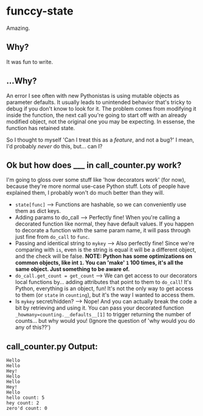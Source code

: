 # funccy-state
Amazing.

## Why?
It was fun to write.

## ...Why?
An error I see often with new Pythonistas is using mutable objects as parameter defaults. It usually leads to unintended behavior that's tricky to debug if you don't know to look for it. The problem comes from modifying it inside the function, the next call you're going to start off with an already modified object, not the original one you may be expecting. In essense, the function has retained state.

So I thought to myself 'Can I treat this as a *feature*, and not a bug?' I mean, I'd probably *never* do this, but... can I?

## Ok but how does ___ in call_counter.py work?
I'm going to gloss over some stuff like 'how decorators work' (for now), because they're more normal use-case Python stuff. Lots of people have explained them, I probably won't do much better than they will.

* `state[func]` --> Functions are hashable, so we can conveniently use them as dict keys.
* Adding params to do_call --> Perfectly fine! When you're calling a decorated function like normal, they have default values. If you happen to decorate a function with the same param name, it will pass through just fine from `do_call` to `func`.
* Passing and identical string to `mykey` --> Also perfectly fine! Since we're comparing with `is`, even is the string is equal it will be a different object, and the check will be false. **NOTE: Python has some optimizations on common objects, like int `1`. You can 'make' `1` 100 times, it's all the same object. Just something to be aware of.**
* `do_call.get_count = get_count` --> We can get access to our decorators local functions by... adding attributes that point to them to `do_call`! It's Python, everything is an object, fun! It's not the only way to get access to them (or `state` in `counting`), but it's the way I wanted to access them.
* Is `mykey` secret/hidden? --> Nope! And you can actually break the code a bit by retrieving and using it. You can pass your decorated function `_howmany=counting.__defaults__[1]` to trigger returning the number of counts... but why would you! (Ignore the question of 'why would you do any of this??')


## call_counter.py Output:
```
Hello
Hello
Hey!
Hello
Hello
Hey!
Hello
hello count: 5
hey count: 2
zero'd count: 0
```
